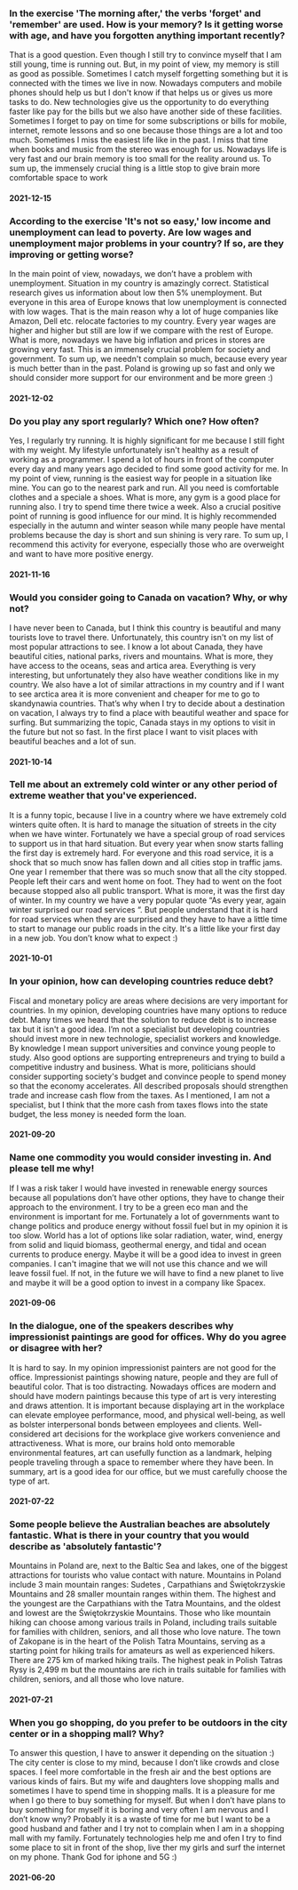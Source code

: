 ### In the exercise 'The morning after,' the verbs 'forget' and 'remember' are used. How is your memory? Is it getting worse with age, and have you forgotten anything important recently?
That is a good question. Even though I still try to convince myself that I am still young, time is running out. But, in my point of view, my memory is still as good as possible. Sometimes I catch myself forgetting something but it is connected with the times we live in now. Nowadays computers and mobile phones should help us but I don't know if that helps us or gives us more tasks to do. New technologies give us the opportunity to do everything faster like pay for the bills but we also have another side of these facilities. Sometimes I forget to pay on time for some subscriptions or bills for mobile, internet, remote lessons and so one because those things are a lot and too much. Sometimes I miss the easiest life like in the past. I miss that time when books and music from the stereo was enough for us. Nowadays life is very fast and our brain memory is too small for the reality around us. To sum up, the immensely crucial thing is a little stop to give brain more comfortable space to work
#### 2021-12-15


### According to the exercise 'It's not so easy,' low income and unemployment can lead to poverty. Are low wages and unemployment major problems in your country? If so, are they improving or getting worse?
In the main point of view, nowadays, we don’t have a problem with unemployment. Situation in my country is amazingly correct. Statistical research gives us information about low then 5% unemployment. But everyone in this area of Europe knows that low unemployment  is connected with low wages. That is the main reason why a lot of huge companies like Amazon,  Dell etc. relocate factories to my country. Every year wages are higher and higher but still are low if we compare with the rest of Europe. What is more, nowadays we have big inflation and prices in stores are growing very fast. This is an immensely crucial problem for society and government. To sum up, we needn't complain so much, because every year is much better than in the past. Poland is growing up so fast and only we should consider more support for our environment and be more green :) 
#### 2021-12-02


### Do you play any sport regularly? Which one? How often?
Yes, I regularly try running. It is highly significant for me because I still fight with my weight. My lifestyle unfortunately isn't healthy as a result of working as a programmer.  I spend a lot of hours in front  of the computer every day and many years ago decided to find some good activity for me. In my point of view, running is the easiest way for people in a situation like mine. You can go to the nearest park and run. All you need is comfortable clothes and a speciale a shoes. What is more, any gym is a good place for running also. I try to spend time there twice a week. Also a crucial positive point of running is good influence for our mind. It is highly recommended especially in the autumn and winter season while many people have mental problems because the day is short and sun shining is very rare. To sum up, I recommend this activity for everyone, especially those who are overweight and want to have more positive energy. 
#### 2021-11-16


### Would you consider going to Canada on vacation? Why, or why not?
I have never been to Canada, but I think this country is beautiful and many tourists love to travel there. Unfortunately, this country isn't on my list of most popular attractions to see. I know a lot about Canada, they have beautiful cities, national parks, rivers  and mountains. What is more, they have access to the oceans, seas and artica area. Everything is very interesting, but unfortunately they also have weather conditions like in my country. We also have a lot of similar attractions in my country and if I want to see arctica area it is more convenient and cheaper for me to go to skandynawia countries. That’s why when I try to decide about a destination on vacation, I always try to find a place with beautiful weather and space for surfing. But summarizing the topic, Canada stays in my options to visit in the future but not so fast. In the first place I want to visit places with beautiful beaches  and a lot of sun. 
#### 2021-10-14

### Tell me about an extremely cold winter or any other period of extreme weather that you've experienced.
It is a funny topic, because I live in a country where we have extremely cold winters quite often. It is hard to manage the situation of streets in the city when we have winter. Fortunately we have a special group of road services to support us in that hard situation. But every year when snow starts falling the first day is extremely hard. For everyone and this road service, it is a shock that so much snow has fallen down and all cities stop in traffic jams. One year I remember that there was so much snow that all the city stopped. People left their cars and went home on foot. They had to went on the foot because stopped also all public transport. What is more, it was the first day of winter. In my country we have a very popular quote “As every year, again winter surprised our road services “. But people understand that it is hard for road services when they are surprised and they have to have  a little time to start to manage our public roads in the city. It's a little like your first day in a new job. You don’t know what to expect :)
#### 2021-10-01

### In your opinion, how can developing countries reduce debt?
Fiscal and monetary policy are areas where decisions are very important for countries. In my opinion, developing countries have many options to reduce debt. Many times we heard that the solution to reduce debt is to increase tax but it isn't a good idea.  I’m not a specialist but developing countries  should invest more  in new technologie, specialist workers and knowledge. By knowledge I mean support universities and convince young people to study. Also good options are supporting entrepreneurs and trying to build a competitive industry and business. What is more, politicians should consider supporting society's budget and convince people to spend money so that the economy accelerates. All described proposals should strengthen trade and increase cash flow from the taxes. As I mentioned, I am not a specialist, but I think that the more cash from taxes flows into the state budget, the less money is needed form the loan. 
#### 2021-09-20

### Name one commodity you would consider investing in. And please tell me why!
If I was a risk taker I would have invested in renewable energy sources because all populations don’t have other options,  they have to change their approach to the environment. I try to be a green eco man and the environment is important for me. Fortunately a lot of governments want to change politics and produce energy without fossil fuel but in my opinion it is too slow. World has a lot of options like solar radiation, water, wind, energy from solid and liquid biomass, geothermal energy, and tidal and ocean currents to produce energy. Maybe it will be a good idea to invest in green companies. I can't imagine that we will not use this chance and we will leave fossil fuel. If not, in the future we will have to find a new planet to live and maybe it will be a good option to invest in a company like Spacex. 
#### 2021-09-06

### In the dialogue, one of the speakers describes why impressionist paintings are good for offices. Why do you agree or disagree with her?
It is hard to say. In my opinion impressionist painters are not good for the office. Impressionist paintings showing nature, people and they are full of beautiful color. That is too distracting. Nowadays offices are modern and should have modern paintings because this type of art is very interesting and draws attention. It is important because displaying art in the workplace can elevate employee performance, mood, and physical well-being, as well as bolster interpersonal bonds between employees and clients. Well-considered art decisions for the workplace give workers convenience and attractiveness. What is more, our brains hold onto memorable environmental features, art can usefully function as a landmark, helping people traveling through a space to remember where they have been. In summary, art is a good idea for our office, but we must carefully choose the type of art.
#### 2021-07-22

### Some people believe the Australian beaches are absolutely fantastic. What is there in your country that you would describe as 'absolutely fantastic'?
Mountains in Poland are, next to the Baltic Sea and lakes, one of the biggest attractions for tourists who value contact with nature. Mountains in Poland include 3 main mountain ranges: Sudetes , Carpathians and Świętokrzyskie Mountains and 28 smaller mountain ranges within them. The highest and the youngest are the Carpathians with the Tatra Mountains, and the oldest and lowest are the Świętokrzyskie Mountains. Those who like mountain hiking can choose among various trails in Poland, including trails suitable for families with children, seniors, and all those who love nature. The town of Zakopane is in the heart of the Polish Tatra Mountains, serving as a starting point for hiking trails for amateurs as well as experienced hikers. There are 275 km of marked hiking trails. The highest peak in Polish Tatras Rysy is 2,499 m but the mountains are rich in trails suitable for families with children, seniors, and all those who love nature.
#### 2021-07-21

### When you go shopping, do you prefer to be outdoors in the city center or in a shopping mall? Why?
To answer this question, I have to answer it depending on the situation :) The city center is close to my mind, because I don’t like crowds and close spaces. I feel more comfortable in the fresh air and the best options are various kinds of fairs. But my wife and daughters love shopping malls and sometimes I have to spend time in shopping malls. It is a pleasure for me when I go there to buy something for myself. But when I don’t have plans to buy something for myself it is boring and very often I am nervous and I don’t know wny? Probably it is a waste of time for me but I want to be a good husband and father and I try not to complain when I am in a shopping mall with my family. Fortunately technologies help me and ofen I try to find some place to sit in front of the shop, live ther my girls and surf the internet on my phone.  Thank God for iphone and 5G :) 
#### 2021-06-20
